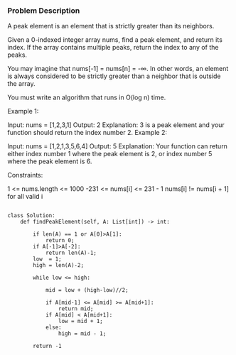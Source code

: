 ### Problem Description 

A peak element is an element that is strictly greater than its neighbors.

Given a 0-indexed integer array nums, find a peak element, and return its index. If the array contains multiple peaks, return the index to any of the peaks.

You may imagine that nums[-1] = nums[n] = -∞. In other words, an element is always considered to be strictly greater than a neighbor that is outside the array.

You must write an algorithm that runs in O(log n) time.

 

Example 1:

Input: nums = [1,2,3,1]
Output: 2
Explanation: 3 is a peak element and your function should return the index number 2.
Example 2:

Input: nums = [1,2,1,3,5,6,4]
Output: 5
Explanation: Your function can return either index number 1 where the peak element is 2, or index number 5 where the peak element is 6.
 

Constraints:

1 <= nums.length <= 1000
-231 <= nums[i] <= 231 - 1
nums[i] != nums[i + 1] for all valid i



```

class Solution:
    def findPeakElement(self, A: List[int]) -> int:

        if len(A) == 1 or A[0]>A[1]:
            return 0;
        if A[-1]>A[-2]:
            return len(A)-1;
        low  = 1;
        high = len(A)-2;

        while low <= high:

            mid = low + (high-low)//2;

            if A[mid-1] <= A[mid] >= A[mid+1]:
                return mid;
            if A[mid] < A[mid+1]:
                low = mid + 1;
            else:
                high = mid - 1;
        
        return -1


        
                
        

```
